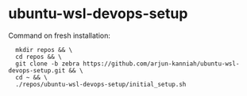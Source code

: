 # ubuntu-wsl-devops-setup

Command on fresh installation:

      mkdir repos && \
      cd repos && \
      git clone -b zebra https://github.com/arjun-kanniah/ubuntu-wsl-devops-setup.git && \
      cd ~ && \
      ./repos/ubuntu-wsl-devops-setup/initial_setup.sh
      
